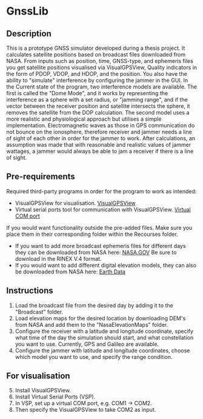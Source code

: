 # GnssLib

## Description
This is a prototype GNSS simulator developed during a thesis project. It calculates satellite positions based on broadcast files downloaded from NASA. From inputs such as position, time, GNSS-type, and ephemeris files you get satellite positions visualised via VisualGPSView, Quality indicators in the form of PDOP, VDOP, and HDOP, and the position. You also have the ability to "simulate" interference by configuring the jammer in the GUI. In the Current state of the program, two interference models are available. The first is called the "Dome Mode", and it works by representing the interference as a sphere with a set radius, or "jamming range", and if the vector between the receiver position and satellite intersects the sphere, it removes the satellite from the DOP calculation. The second model uses a more realistic and physiological approach but utilises a simple implementation. Electromagnetic waves as those in GPS communication do not bounce on the ionosphere, therefore receiver and jammer needs a line of sight of each other in order for the jammer to work. After calculations, an assumption was made that with reasonable and realistic values of jammer wattages, a jammer would always be able to jam a receiver if there is a line of sight. 


## Pre-requirements
Required third-party programs in order for the program to work as intended:

- VisualGPSView for visualisation. [VisualGPSView](https://www.visualgps.net/#visualgpsview-content)
- Virtual serial ports tool for communication with VisualGPSView. [Virtual COM port](https://freevirtualserialports.com/)

If you would want functionality outside the pre-added files. Make sure you place them in their corresponding folder within the Recourses folder.
- If you want to add more broadcast ephemeris files for different days they can be downloaded from NASA here: [NASA.GOV](https://cddis.nasa.gov/Data_and_Derived_Products/GNSS/broadcast_ephemeris_data.html) Be sure to download in the RINEX V.4 format. 
- If you would want to add different digital elevation models, they can also be downloaded from NASA here: [Earth Data](https://search.earthdata.nasa.gov/search/granules?p=C1711961296-LPCLOUD&pg[0][v]=f&pg[0][gsk]=-start_date&fi=ASTER&tl=1712687657!3!!)

## Instructions
1. Load the broadcast file from the desired day by adding it to the "Broadcast" folder.
2. Load elevation maps for the desired location by downloading DEM's from NASA and add them to the "NasaElevationMaps" folder.
3. Configure the receiver with a latitude and longitude coordinate, specify what time of the day the simulation should start, and what constellation you want to use. Currently, GPS and Galileo are available.
4. Configure the jammer with latitude and longitude coordinates, choose which model you want to use, and specify the range condition.
## For visualisation
5. Install VisualGPSView.
6. Install Virtual Serial Ports (VSP).
7. In VSP, set up a virtual COM port, e.g. COM1 -> COM2.
8. Then specify the VisualGPSView to take COM2 as input.
